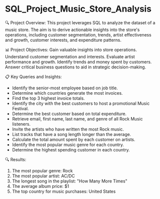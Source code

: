 # SQL_Project_Music_Store_Analysis

🔍 Project Overview:
This project leverages SQL to analyze the dataset of a music store. The aim is to derive actionable insights into the store's operations, including customer segmentation, trends, artist effectiveness and growth, customer interests, and expenditure patterns.

📊 Project Objectives:
Gain valuable insights into store operations.
Understand customer segmentation and interests.
Evaluate artist performance and growth.
Identify trends and money spent by customers.
Answer critical business questions to aid in strategic decision-making.


📋 Key Queries and Insights:
- Identify the senior-most employee based on job title.
- Determine which countries generate the most invoices.
- Find the top 3 highest invoice totals.
- Identify the city with the best customers to host a promotional Music Festival.
- Determine the best customer based on total expenditure.
- Retrieve email, first name, last name, and genre of all Rock Music listeners.
- Invite the artists who have written the most Rock music.
- List tracks that have a song length longer than the average.
- Calculate the total amount spent by each customer on artists.
- Identify the most popular music genre for each country.
- Determine the highest spending customer in each country.





🔍 Results:
1. The most popular genre: Rock
2. The most popular artist: AC/DC
3. The longest song in the playlist: "How Many More Times"
4. The average album price: $1
5. The top country for music purchases: United States
